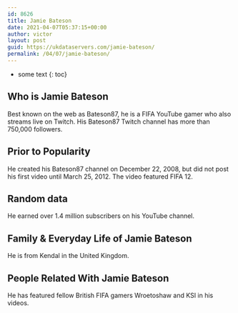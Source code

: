 ```yaml
---
id: 8626
title: Jamie Bateson
date: 2021-04-07T05:37:15+00:00
author: victor
layout: post
guid: https://ukdataservers.com/jamie-bateson/
permalink: /04/07/jamie-bateson/
---
```


* some text
{: toc}


## Who is Jamie Bateson



Best known on the web as Bateson87, he is a FIFA YouTube gamer who also streams live on Twitch. His Bateson87 Twitch channel has more than 750,000 followers.   

                
                
                
## Prior to Popularity



He created his Bateson87 channel on December 22, 2008, but did not post his first video until March 25, 2012. The video featured FIFA 12. 

                
                
                
## Random data



He earned over 1.4 million subscribers on his YouTube channel. 

                
                
                
## Family & Everyday Life of Jamie Bateson



He is from Kendal in the United Kingdom.

                
                
                
## People Related With Jamie Bateson



He has featured fellow British FIFA gamers Wroetoshaw and KSI in his videos.

                
              
            
          
          
          